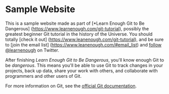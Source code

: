 # Sample Website

This is a sample website made as part of [*Learn Enough Git to Be Dangerous] (https://www.learnenough.com/git-tutorial), possibly the greatest beginner Git tutorial in the history of the Universe. You should totally [check it out] (https://www.leanenough.com/git-tutorial), and be sure to [join the email list] (https://www.leanenough.com/#email_list) and [follow @learnenough](http://twitter.com/learnenough) on Twitter.

After finishing *Learn Enough Git to Be Dangerous*, you'll know enough Git to be *dangerous*. This means you'll be able to use Git to track changes in your projects, back up data, share your work with others, and collaborate with programmers and other users of Git. 

For more information on Git, see the
[official Git documentation](https://git-scm.com/).
